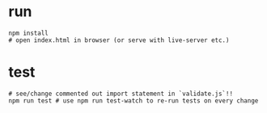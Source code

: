 # run

```shell
npm install
# open index.html in browser (or serve with live-server etc.)
```

# test

```shell
# see/change commented out import statement in `validate.js`!!
npm run test # use npm run test-watch to re-run tests on every change
```
